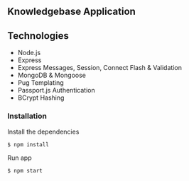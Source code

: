 ## Knowledgebase Application



## Technologies
* Node.js
* Express
* Express Messages, Session, Connect Flash & Validation
* MongoDB & Mongoose
* Pug Templating
* Passport.js Authentication
* BCrypt Hashing



### Installation

Install the dependencies

```sh
$ npm install
```
Run app

```sh
$ npm start
```
